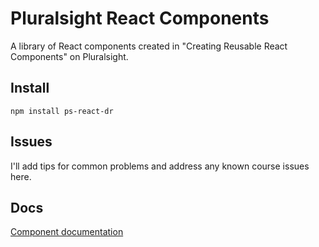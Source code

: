 # Pluralsight React Components

A library of React components created in "Creating Reusable React Components" on Pluralsight.

## Install
```
npm install ps-react-dr
```

## Issues
I'll add tips for common problems and address any known course issues here.

## Docs
[Component documentation](http://dryzhkov.github.io/ps-react-dr)